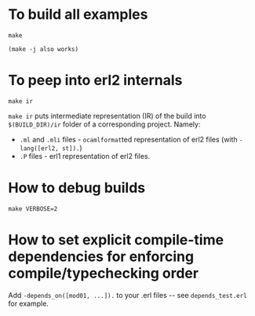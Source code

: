 # To build all examples

    make

    (make -j also works)


# To peep into erl2 internals

    make ir

`make ir` puts intermediate representation (IR) of the build into `$(BUILD_DIR)/ir`
folder of a corresponding project. Namely:

- `.ml` and `.mli` files - `ocamlformat`ted representation of erl2 files (with `-lang([erl2, st]).`)
- `.P` files - erl1 representation of erl2 files.

# How to debug builds

    make VERBOSE=2


# How to set explicit compile-time dependencies for enforcing compile/typechecking order

Add `-depends_on([mod01, ...]).` to your .erl files -- see `depends_test.erl` for example.
